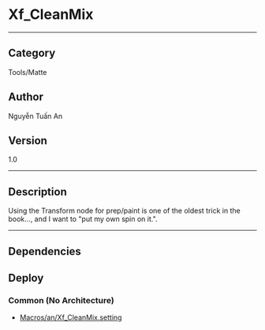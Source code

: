 # Xf_CleanMix
___

## Category
Tools/Matte

## Author
Nguyễn Tuấn An

## Version
1.0

___

## Description
<p>Using the Transform node for prep/paint is one of the oldest trick in the book..., and I want to "put my own spin on it.".</p>

___

## Dependencies

## Deploy

### Common (No Architecture)

<ul>
<li><a href="https://gitlab.com/WeSuckLess/Reactor/-/blob/master/Atoms/com.an.Xf_Cleanmix/Macros/an/Xf_CleanMix.setting?ref_type=heads">Macros/an/Xf_CleanMix.setting</a></li>
</ul>
